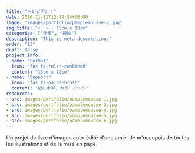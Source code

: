 ```yaml
---
title: "トレビアン！"
date: 2016-11-12T12:14:34+06:00
image: "images/portfolio/pamplemousse-2.jpg"
img_title: "«  » - 15cm x 18cm"
categories: ["仕事", "挿絵"]
description: "This is meta description."
order: "13"
draft: false
project_info:
- name: "Format"
  icon: "fas fa-ruler-combined"
  content: "15cm x 18cm"
- name: "Support"
  icon: "fas fa-paint-brush"
  content: "紙に水彩、カラーインク"
resources:
- src: images/portfolio/pamplemousse-1.jpg
- src: images/portfolio/pamplemousse-3.jpg
- src: images/portfolio/pamplemousse-4.jpg
- src: images/portfolio/pamplemousse-5.jpg
- src: images/portfolio/pamplemousse-6.jpg
---
```

Un projet de livre d'images auto-édité d'une amie. Je m'occupais de toutes les illustrations et de la mise en page.

